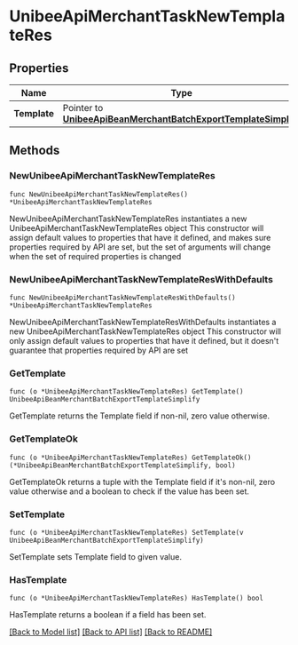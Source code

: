 # UnibeeApiMerchantTaskNewTemplateRes

## Properties

Name | Type | Description | Notes
------------ | ------------- | ------------- | -------------
**Template** | Pointer to [**UnibeeApiBeanMerchantBatchExportTemplateSimplify**](UnibeeApiBeanMerchantBatchExportTemplateSimplify.md) |  | [optional] 

## Methods

### NewUnibeeApiMerchantTaskNewTemplateRes

`func NewUnibeeApiMerchantTaskNewTemplateRes() *UnibeeApiMerchantTaskNewTemplateRes`

NewUnibeeApiMerchantTaskNewTemplateRes instantiates a new UnibeeApiMerchantTaskNewTemplateRes object
This constructor will assign default values to properties that have it defined,
and makes sure properties required by API are set, but the set of arguments
will change when the set of required properties is changed

### NewUnibeeApiMerchantTaskNewTemplateResWithDefaults

`func NewUnibeeApiMerchantTaskNewTemplateResWithDefaults() *UnibeeApiMerchantTaskNewTemplateRes`

NewUnibeeApiMerchantTaskNewTemplateResWithDefaults instantiates a new UnibeeApiMerchantTaskNewTemplateRes object
This constructor will only assign default values to properties that have it defined,
but it doesn't guarantee that properties required by API are set

### GetTemplate

`func (o *UnibeeApiMerchantTaskNewTemplateRes) GetTemplate() UnibeeApiBeanMerchantBatchExportTemplateSimplify`

GetTemplate returns the Template field if non-nil, zero value otherwise.

### GetTemplateOk

`func (o *UnibeeApiMerchantTaskNewTemplateRes) GetTemplateOk() (*UnibeeApiBeanMerchantBatchExportTemplateSimplify, bool)`

GetTemplateOk returns a tuple with the Template field if it's non-nil, zero value otherwise
and a boolean to check if the value has been set.

### SetTemplate

`func (o *UnibeeApiMerchantTaskNewTemplateRes) SetTemplate(v UnibeeApiBeanMerchantBatchExportTemplateSimplify)`

SetTemplate sets Template field to given value.

### HasTemplate

`func (o *UnibeeApiMerchantTaskNewTemplateRes) HasTemplate() bool`

HasTemplate returns a boolean if a field has been set.


[[Back to Model list]](../README.md#documentation-for-models) [[Back to API list]](../README.md#documentation-for-api-endpoints) [[Back to README]](../README.md)


